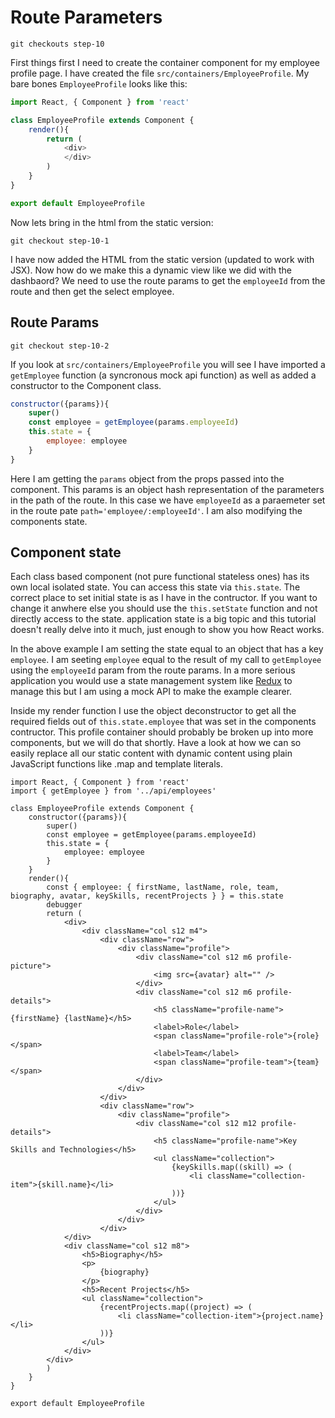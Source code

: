 # Route Parameters

```
git checkouts step-10
```

First things first I need to create the container component for my employee profile page. I have created
the file `src/containers/EmployeeProfile`. My bare bones `EmployeeProfile` looks like this:

``` javascript
import React, { Component } from 'react'

class EmployeeProfile extends Component {
    render(){
        return (
            <div>
            </div>
        )
    }
}

export default EmployeeProfile
```

Now lets bring in the html from the static version:

```
git checkout step-10-1
```

I have now added the HTML from the static version (updated to work with JSX). Now how do we make this a dynamic view like
we did with the dashbaord? We need to use the route params to get the `employeeId` from the route and then get the select employee.

## Route Params

```
git checkout step-10-2
```

If you look at `src/containers/EmployeeProfile` you will see I have imported a `getEmployee` function (a syncronous mock api function)
as well as added a constructor to the Component class.

``` javascript
constructor({params}){
    super()
    const employee = getEmployee(params.employeeId)
    this.state = {
        employee: employee
    }
}
```

Here I am getting the `params` object from the props passed into the component. This params is an object hash representation
of the parameters in the path of the route. In this case we have `employeeId` as a paraemeter set in the route pate `path='employee/:employeeId'`. I am
also modifying the components state.

## Component state

Each class based component (not pure functional stateless ones) has its own local isolated state. You can access this state via `this.state`. The correct place to set initial
state is as I have in the contructor. If you want to change it anwhere else you should use the `this.setState` function and not directly access to the state. application
state is a big topic and this tutorial doesn't really delve into it much, just enough to show you how React works.

In the above example I am setting the state equal to an object that has a key `employee`. I am seeting `employee` equal to the result of my call to `getEmployee` using the `employeeId` param
 from the route params. In a more serious application you would use a state management system like [Redux](https://github.com/reactjs/redux) to manage this but I am using a mock API to make the example clearer.

Inside my render function I use the object deconstructor to get all the required fields out of `this.state.employee` that was set in the components contructor. This profile 
container should probably be broken up into more components, but we will do that shortly. Have a look at how we can so easily replace all our static content with dynamic content
using plain JavaScript functions like .map and template literals.

```
import React, { Component } from 'react'
import { getEmployee } from '../api/employees'

class EmployeeProfile extends Component {
    constructor({params}){
        super()
        const employee = getEmployee(params.employeeId)
        this.state = {
            employee: employee
        }
    }
    render(){
        const { employee: { firstName, lastName, role, team, biography, avatar, keySkills, recentProjects } } = this.state
        debugger
        return (
            <div>
                <div className="col s12 m4">
                    <div className="row">
                        <div className="profile">
                            <div className="col s12 m6 profile-picture">
                                <img src={avatar} alt="" />
                            </div>
                            <div className="col s12 m6 profile-details">
                                <h5 className="profile-name">{firstName} {lastName}</h5>
                                <label>Role</label>
                                <span className="profile-role">{role}</span>
                                <label>Team</label>
                                <span className="profile-team">{team}</span>
                            </div>
                        </div>           
                    </div>
                    <div className="row">
                        <div className="profile">
                            <div className="col s12 m12 profile-details">
                                <h5 className="profile-name">Key Skills and Technologies</h5>
                                <ul className="collection">
                                    {keySkills.map((skill) => (
                                        <li className="collection-item">{skill.name}</li>
                                    ))}
                                </ul>
                            </div>
                        </div>           
                    </div>
            </div>
            <div className="col s12 m8">
                <h5>Biography</h5>
                <p>
                    {biography}
                </p>
                <h5>Recent Projects</h5>
                <ul className="collection">
                    {recentProjects.map((project) => (
                        <li className="collection-item">{project.name}</li>
                    ))}
                </ul>
            </div>
        </div>
        )
    }
}

export default EmployeeProfile
```